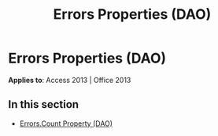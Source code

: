 ﻿---
title: Errors Properties (DAO)
TOCTitle: Properties
ms:assetid: 0e6577ae-d9d2-4d25-8329-3651b3ce75a3
ms:mtpsurl: https://msdn.microsoft.com/en-us/library/Dn123703(v=office.15)
ms:contentKeyID: 52071344
ms.date: 09/18/2015
mtps_version: v=office.15
---

# Errors Properties (DAO)


**Applies to**: Access 2013 | Office 2013

## In this section

  - [Errors.Count Property (DAO)](errors-count-property-dao.md)

